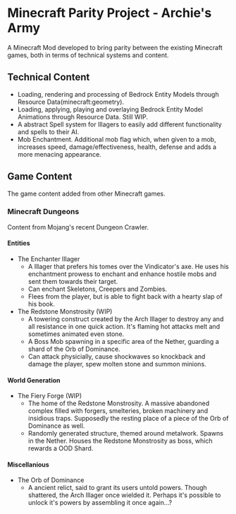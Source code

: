 # Minecraft Parity Project - Archie's Army

A Minecraft Mod developed to bring parity between the existing Minecraft games, both in terms of technical systems and content.

## Technical Content
- Loading, rendering and processing of Bedrock Entity Models through Resource Data(minecraft:geometry).
- Loading, applying, playing and overlaying Bedrock Entity Model Animations through Resource Data. Still WIP.
- A abstract Spell system for Illagers to easily add different functionality and spells to their AI.
- Mob Enchantment. Additional mob flag which, when given to a mob, increases speed, damage/effectiveness, health, defense and adds a more menacing appearance.

## Game Content
The game content added from other Minecraft games.

### Minecraft Dungeons
Content from Mojang's recent Dungeon Crawler.
#### Entities
- The Enchanter Illager
  - A Illager that prefers his tomes over the Vindicator's axe. He uses his enchantment prowess to enchant and enhance hostile mobs and sent them towards their target.
  - Can enchant Skeletons, Creepers and Zombies.
  - Flees from the player, but is able to fight back with a hearty slap of his book.
- The Redstone Monstrosity (WIP)
  - A towering construct created by the Arch Illager to destroy any and all resistance in one quick action. It's flaming hot attacks melt and sometimes animated even stone.
  - A Boss Mob spawning in a specific area of the Nether, guarding a shard of the Orb of Dominance.
  - Can attack physicially, cause shockwaves so knockback and damage the player, spew molten stone and summon minions.
  
#### World Generation
- The Fiery Forge (WIP)
  - The home of the Redstone Monstrosity. A massive abandoned complex filled with forgers, smelteries, broken machinery and insidious traps. Supposedly the resting place of a piece of the Orb of Dominance as well.
  - Randomly generated structure, themed around metalwork. Spawns in the Nether. Houses the Redstone Monstrosity as boss, which rewards a OOD Shard.
  
#### Miscellanious
- The Orb of Dominance
  - A ancient relict, said to grant its users untold powers. Though shattered, the Arch Illager once wielded it. Perhaps it's possible to unlock it's powers by assembling it once again...?
